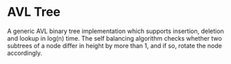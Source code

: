 # AVL Tree

A generic AVL binary tree implementation which supports insertion, deletion and lookup in log(n) time.
The self balancing algorithm checks whether two subtrees of a node differ in height by more than 1, and if so, rotate the node accordingly.

